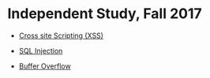 #  Independent Study, Fall 2017
 
* [Cross site Scripting (XSS)](https://github.com/shivapbhusal/security/blob/master/xss.md)

* [SQL Injection](https://github.com/shivapbhusal/security/blob/master/sql_injection.md)

* [Buffer Overflow](https://github.com/shivapbhusal/security/blob/master/buffer_overflow.md)
